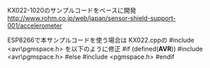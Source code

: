 KX022-1020のサンプルコードをベースに開発
http://www.rohm.co.jp/web/japan/sensor-shield-support-001/accelerometer

ESP8266で本サンプルコードを使う場合は
KX022.cppの
#include <avr\pgmspace.h>
を以下のように修正
#if (defined(__AVR__))
#include <avr\pgmspace.h>
#else
#include <pgmspace.h>
#endif
